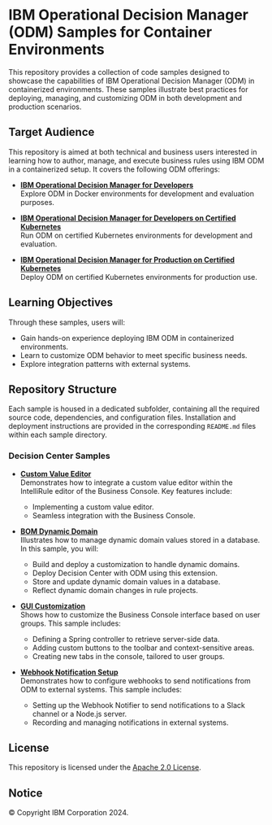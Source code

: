 # IBM Operational Decision Manager (ODM) Samples for Container Environments

This repository provides a collection of code samples designed to showcase the capabilities of IBM Operational Decision Manager (ODM) in containerized environments. These samples illustrate best practices for deploying, managing, and customizing ODM in both development and production scenarios.

## Target Audience

This repository is aimed at both technical and business users interested in learning how to author, manage, and execute business rules using IBM ODM in a containerized setup. It covers the following ODM offerings:

- **[IBM Operational Decision Manager for Developers](https://hub.docker.com/r/ibmcom/odm/)**  
  Explore ODM in Docker environments for development and evaluation purposes.

- **[IBM Operational Decision Manager for Developers on Certified Kubernetes](https://artifacthub.io/packages/helm/ibm-odm-charts/ibm-odm-dev/24.0.0)**  
  Run ODM on certified Kubernetes environments for development and evaluation.

- **[IBM Operational Decision Manager for Production on Certified Kubernetes](https://www.ibm.com/docs/en/odm/9.0.0?topic=kubernetes-installing-odm-production)**  
  Deploy ODM on certified Kubernetes environments for production use.

## Learning Objectives

Through these samples, users will:

- Gain hands-on experience deploying IBM ODM in containerized environments.
- Learn to customize ODM behavior to meet specific business needs.
- Explore integration patterns with external systems.
  
## Repository Structure

Each sample is housed in a dedicated subfolder, containing all the required source code, dependencies, and configuration files. Installation and deployment instructions are provided in the corresponding `README.md` files within each sample directory.

### Decision Center Samples

- **[Custom Value Editor](decisioncenter/businessvalueeditor/README.md)**  
  Demonstrates how to integrate a custom value editor within the IntelliRule editor of the Business Console. Key features include:
  - Implementing a custom value editor.
  - Seamless integration with the Business Console.

- **[BOM Dynamic Domain](decisioncenter/dynamicdomain/README.md)**  
  Illustrates how to manage dynamic domain values stored in a database. In this sample, you will:
  - Build and deploy a customization to handle dynamic domains.
  - Deploy Decision Center with ODM using this extension.
  - Store and update dynamic domain values in a database.
  - Reflect dynamic domain changes in rule projects.

- **[GUI Customization](decisioncenter/guicustomization/README.md)**  
  Shows how to customize the Business Console interface based on user groups. This sample includes:
  - Defining a Spring controller to retrieve server-side data.
  - Adding custom buttons to the toolbar and context-sensitive areas.
  - Creating new tabs in the console, tailored to user groups.

- **[Webhook Notification Setup](decisioncenter/webhooknotifier/README.md)**  
  Demonstrates how to configure webhooks to send notifications from ODM to external systems. This sample includes:
  - Setting up the Webhook Notifier to send notifications to a Slack channel or a Node.js server.
  - Recording and managing notifications in external systems.

## License

This repository is licensed under the [Apache 2.0 License](LICENSE).

## Notice

© Copyright IBM Corporation 2024.
